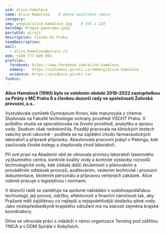 ```yaml
---
uid: alice.hamalova
name: Alice Hamalová	# běžně používáné jméno
category:
img: people/alice-hamalova.jpg    # 165 x 220
heroImg: Prague_panorama.jpeg
partyUid: pirati
description: členka KS Praha
teamDescription:
mail:
  - alice.hamalova@pirati.cz
mob: +420 777 699 091
profiles:
  facebook: https://www.facebook.com/alice.hamalova
  odmeny:   https://nalodeni.pirati.cz/odmeny/alice.hamalova
  evidence: https://evidence.pirati.cz/
funkce:
---
```


**Alice Hamalová (1990) byla ve volebním období 2018–2022 zastupitelkou za Piráty v MČ Praha 8 a členkou dozorčí rady ve společnosti Želivská provozní, a.s..**

Vystudovala osmileté Gymnázium Krnov, kde maturovala z chemie. Studovala na Fakultě technologie ochrany prostředí VŠCHT Praha. V průběhu studia se specializovala na životní prostředí, analytiku a úpravu vody. Studium však nedokončila. Později pracovala na klinických testech vakcíny proti rakovině - podílela se na zajištění chodu farmaceutických laboratoří a přípravě přípravku. Absolvovala pracovní pobyt v Pekingu, kde zaučovala čínské kolegy a zlepšovala chod laboratoří.

Při své praxi na Akademii věd se věnovala provozu laboratoří laserového výzkumného centra, kontrole kvality vody a kontrole výstavby rozvodů technologické vody, kde získala další zkušenosti s plánováním a prováděním odstávek provozů, auditováním, vedením technické i provozní dokumentace, školením personálu a přípravou veřejných zakázek. Alice rutinně pracuje s legislativou i normami.

V dozorčí radě se zaměřuje na správné nakládání s vodohospodářskou technologií, její provoz, údržbu, efektivnost a finanční náročnost tak, aby Pražané měli zajištěnou co nejlepší a nejspolehlivější dodávku pitné vody. Jako místopředsedkyně krajského sdružení má na starosti zejména krajské koordinátory.

Dříve se věnovala práci s mládeží v rámci organizace Tensing pod záštitou YMCA a v DDM Spirála v Kobylisích.
